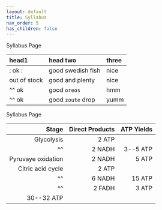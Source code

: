 ```yaml
---
layout: default
title: Syllabus
nav_order: 5
has_children: false
---
```


Syllabus Page

| head1        | head two          | three |
| :----------- | :---------------- | :---- |
| : ok :       | good swedish fish | nice  |
| out of stock | good and plenty   | nice  |
| ^^ ok        | good `oreos`      | hmm   |
| ^^ ok        | good `zoute` drop | yumm  |

Syllabus Page

|              Stage | Direct Products | ATP Yields |
| -----------------: | --------------: | ---------: |
|         Glycolysis |           2 ATP |            |
|                 ^^ |          2 NADH |   3--5 ATP |
| Pyruvaye oxidation |          2 NADH |      5 ATP |
|  Citric acid cycle |           2 ATP |            |
|                 ^^ |          6 NADH |     15 ATP |
|                 ^^ |          2 FADH |      3 ATP |
|         30--32 ATP |                 |            |
